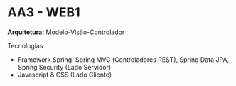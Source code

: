 # AA3 - WEB1

**Arquitetura:** Modelo-Visão-Controlador

Tecnologias
* Framework Spring, Spring MVC (Controladores REST), Spring Data JPA, Spring Security (Lado Servidor)
* Javascript & CSS (Lado Cliente)
